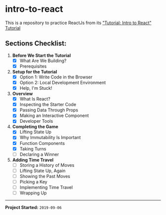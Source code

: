 # intro-to-react

This is a repository to practice ReactJs from its ["Tutorial: Intro to React" Tutorial](https://reactjs.org/tutorial/tutorial.html)

## Sections Checklist:
1. **Before We Start the Tutorial**
    - [X] What Are We Building?
    - [X] Prerequisites
2. **Setup for the Tutorial**
    - [X] Option 1: Write Code in the Browser
    - [X] Option 2: Local Development Environment
    - [X] Help, I'm Stuck!
3. **Overview**
    - [X] What Is React?
    - [X] Inspecting the Starter Code
    - [X] Passing Data Through Props
    - [X] Making an Interactive Component
    - [X] Developer Tools
4. **Completing the Game**
    - [X] Lifting State Up
    - [X] Why Immutability Is Important
    - [X] Function Components
    - [X] Taking Turns
    - [ ] Declaring a Winner
5. **Adding Time Travel**
    - [ ] Storing a History of Moves
    - [ ] Lifting State Up, Again
    - [ ] Showing the Past Moves
    - [ ] Picking a Key
    - [ ] Implementing Time Travel
    - [ ] Wrapping Up

---
**Project Started:** `2019-09-06`

